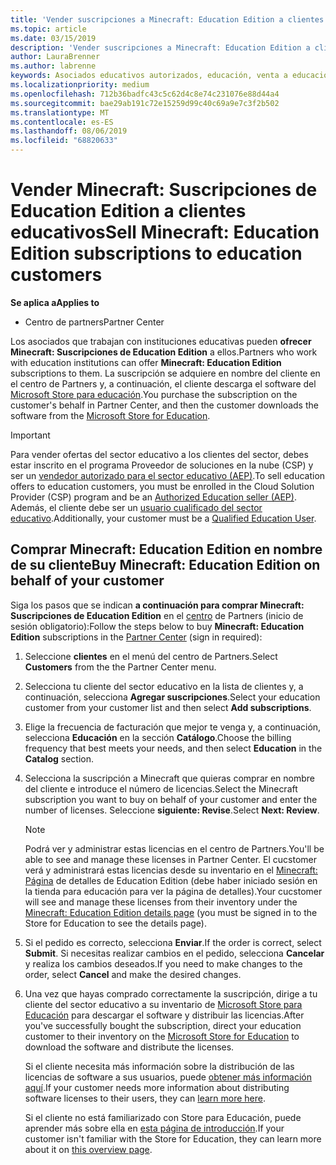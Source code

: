 ```yaml
---
title: 'Vender suscripciones a Minecraft: Education Edition a clientes del sector educativo'
ms.topic: article
ms.date: 03/15/2019
description: 'Vender suscripciones a Minecraft: Education Edition a clientes cualificados del sector educativo.'
author: LauraBrenner
ms.author: labrenne
keywords: Asociados educativos autorizados, educación, venta a educación, escuelas
ms.localizationpriority: medium
ms.openlocfilehash: 712b36badfc43c5c62d4c8e74c231076e88d44a4
ms.sourcegitcommit: bae29ab191c72e15259d99c40c69a9e7c3f2b502
ms.translationtype: MT
ms.contentlocale: es-ES
ms.lasthandoff: 08/06/2019
ms.locfileid: "68820633"
---
```

# <a name="sell-minecraft-education-edition-subscriptions-to-education-customers"></a><span data-ttu-id="78e55-104">Vender Minecraft: Suscripciones de Education Edition a clientes educativos</span><span class="sxs-lookup"><span data-stu-id="78e55-104">Sell Minecraft: Education Edition subscriptions to education customers</span></span>

<span data-ttu-id="78e55-105">**Se aplica a**</span><span class="sxs-lookup"><span data-stu-id="78e55-105">**Applies to**</span></span>

-  <span data-ttu-id="78e55-106">Centro de partners</span><span class="sxs-lookup"><span data-stu-id="78e55-106">Partner Center</span></span>

<span data-ttu-id="78e55-107">Los asociados que trabajan con instituciones educativas pueden **ofrecer Minecraft: Suscripciones de Education Edition** a ellos.</span><span class="sxs-lookup"><span data-stu-id="78e55-107">Partners who work with education institutions can offer **Minecraft: Education Edition** subscriptions to them.</span></span> <span data-ttu-id="78e55-108">La suscripción se adquiere en nombre del cliente en el centro de Partners y, a continuación, el cliente descarga el software del [Microsoft Store para educación](https://educationstore.microsoft.com).</span><span class="sxs-lookup"><span data-stu-id="78e55-108">You purchase the subscription on the customer's behalf in Partner Center, and then the customer downloads the software from the [Microsoft Store for Education](https://educationstore.microsoft.com).</span></span> 

>[!IMPORTANT]
><span data-ttu-id="78e55-109">Para vender ofertas del sector educativo a los clientes del sector, debes estar inscrito en el programa Proveedor de soluciones en la nube (CSP) y ser un [vendedor autorizado para el sector educativo (AEP)](https://www.mepn.com).</span><span class="sxs-lookup"><span data-stu-id="78e55-109">To sell education offers to education customers, you must be enrolled in the Cloud Solution Provider (CSP) program and be an [Authorized Education seller (AEP)](https://www.mepn.com).</span></span> <span data-ttu-id="78e55-110">Además, el cliente debe ser un [usuario cualificado del sector educativo](https://www.microsoftvolumelicensing.com/DocumentSearch.aspx?Mode=3&DocumentTypeId=7).</span><span class="sxs-lookup"><span data-stu-id="78e55-110">Additionally, your customer must be a [Qualified Education User](https://www.microsoftvolumelicensing.com/DocumentSearch.aspx?Mode=3&DocumentTypeId=7).</span></span>  

 
## <a name="buy-minecraft-education-edition-on-behalf-of-your-customer"></a><span data-ttu-id="78e55-111">Comprar **Minecraft: Education Edition** en nombre de su cliente</span><span class="sxs-lookup"><span data-stu-id="78e55-111">Buy **Minecraft: Education Edition** on behalf of your customer</span></span>

<span data-ttu-id="78e55-112">Siga los pasos que se indican **a continuación para comprar Minecraft: Suscripciones de Education Edition** en el [centro](https://partnercenter.microsoft.com/pcv/dashboard/overview
) de Partners (inicio de sesión obligatorio):</span><span class="sxs-lookup"><span data-stu-id="78e55-112">Follow the steps below to buy **Minecraft: Education Edition** subscriptions in the [Partner Center](https://partnercenter.microsoft.com/pcv/dashboard/overview
) (sign in required):</span></span>

  1.  <span data-ttu-id="78e55-113">Seleccione **clientes** en el menú del centro de Partners.</span><span class="sxs-lookup"><span data-stu-id="78e55-113">Select **Customers** from the the Partner Center menu.</span></span>
  
  2.  <span data-ttu-id="78e55-114">Selecciona tu cliente del sector educativo en la lista de clientes y, a continuación, selecciona **Agregar suscripciones**.</span><span class="sxs-lookup"><span data-stu-id="78e55-114">Select your education customer from your customer list and then select **Add subscriptions**.</span></span>
  
  3.  <span data-ttu-id="78e55-115">Elige la frecuencia de facturación que mejor te venga y, a continuación, selecciona **Educación** en la sección **Catálogo**.</span><span class="sxs-lookup"><span data-stu-id="78e55-115">Choose the billing frequency that best meets your needs, and then select **Education** in the **Catalog** section.</span></span>

  4.  <span data-ttu-id="78e55-116">Selecciona la suscripción a Minecraft que quieras comprar en nombre del cliente e introduce el número de licencias.</span><span class="sxs-lookup"><span data-stu-id="78e55-116">Select the Minecraft subscription you want to buy on behalf of your customer and enter the number of licenses.</span></span> <span data-ttu-id="78e55-117">Seleccione **siguiente: Revise**.</span><span class="sxs-lookup"><span data-stu-id="78e55-117">Select **Next: Review**.</span></span>

      >[!NOTE]
      ><span data-ttu-id="78e55-118">Podrá ver y administrar estas licencias en el centro de Partners.</span><span class="sxs-lookup"><span data-stu-id="78e55-118">You'll be able to see and manage these licenses in Partner Center.</span></span> <span data-ttu-id="78e55-119">El cucstomer verá y administrará estas licencias desde su inventario en el [Minecraft: Página](https://educationstore.microsoft.com/store/details/minecraft-education-edition/9nblggh4r2r6) de detalles de Education Edition (debe haber iniciado sesión en la tienda para educación para ver la página de detalles).</span><span class="sxs-lookup"><span data-stu-id="78e55-119">Your cucstomer will see and manage these licenses from their inventory under the [Minecraft: Education Edition details page](https://educationstore.microsoft.com/store/details/minecraft-education-edition/9nblggh4r2r6) (you must be signed in to the Store for Education to see the details page).</span></span> 

  5.  <span data-ttu-id="78e55-120">Si el pedido es correcto, selecciona **Enviar**.</span><span class="sxs-lookup"><span data-stu-id="78e55-120">If the order is correct, select **Submit**.</span></span> <span data-ttu-id="78e55-121">Si necesitas realizar cambios en el pedido, selecciona **Cancelar** y realiza los cambios deseados.</span><span class="sxs-lookup"><span data-stu-id="78e55-121">If you need to make changes to the order, select **Cancel** and make the desired changes.</span></span>   

  6.  <span data-ttu-id="78e55-122">Una vez que hayas comprado correctamente la suscripción, dirige a tu cliente del sector educativo a su inventario de [Microsoft Store para Educación](https://educationstore.microsoft.com) para descargar el software y distribuir las licencias.</span><span class="sxs-lookup"><span data-stu-id="78e55-122">After you've successfully bought the subscription, direct your education customer to their inventory on the [Microsoft Store for Education](https://educationstore.microsoft.com) to download the software and distribute the licenses.</span></span>

      <span data-ttu-id="78e55-123">Si el cliente necesita más información sobre la distribución de las licencias de software a sus usuarios, puede [obtener más información aquí](https://docs.microsoft.com/education/windows/school-get-minecraft#distribute-minecraft).</span><span class="sxs-lookup"><span data-stu-id="78e55-123">If your customer needs more information about distributing software licenses to their users, they can [learn more here](https://docs.microsoft.com/education/windows/school-get-minecraft#distribute-minecraft).</span></span>  
  
      <span data-ttu-id="78e55-124">Si el cliente no está familiarizado con Store para Educación, puede aprender más sobre ella en [esta página de introducción](https://docs.microsoft.com/microsoft-store/windows-store-for-business-overview).</span><span class="sxs-lookup"><span data-stu-id="78e55-124">If your customer isn't familiar with the Store for Education, they can learn more about it on [this overview page](https://docs.microsoft.com/microsoft-store/windows-store-for-business-overview).</span></span>  

      

